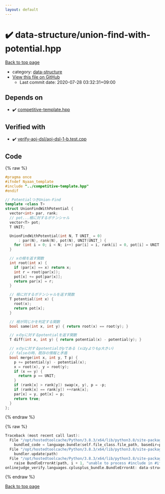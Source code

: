 ```yaml
---
layout: default
---
```


<!-- mathjax config similar to math.stackexchange -->
<script type="text/javascript" async
  src="https://cdnjs.cloudflare.com/ajax/libs/mathjax/2.7.5/MathJax.js?config=TeX-MML-AM_CHTML">
</script>
<script type="text/x-mathjax-config">
  MathJax.Hub.Config({
    TeX: { equationNumbers: { autoNumber: "AMS" }},
    tex2jax: {
      inlineMath: [ ['$','$'] ],
      processEscapes: true
    },
    "HTML-CSS": { matchFontHeight: false },
    displayAlign: "left",
    displayIndent: "2em"
  });
</script>

<script type="text/javascript" src="https://cdnjs.cloudflare.com/ajax/libs/jquery/3.4.1/jquery.min.js"></script>
<script src="https://cdn.jsdelivr.net/npm/jquery-balloon-js@1.1.2/jquery.balloon.min.js" integrity="sha256-ZEYs9VrgAeNuPvs15E39OsyOJaIkXEEt10fzxJ20+2I=" crossorigin="anonymous"></script>
<script type="text/javascript" src="../../assets/js/copy-button.js"></script>
<link rel="stylesheet" href="../../assets/css/copy-button.css" />


# :heavy_check_mark: data-structure/union-find-with-potential.hpp

<a href="../../index.html">Back to top page</a>

* category: <a href="../../index.html#36397fe12f935090ad150c6ce0c258d4">data-structure</a>
* <a href="{{ site.github.repository_url }}/blob/master/data-structure/union-find-with-potential.hpp">View this file on GitHub</a>
    - Last commit date: 2020-07-28 03:32:31+09:00




## Depends on

* :heavy_check_mark: <a href="../competitive-template.hpp.html">competitive-template.hpp</a>


## Verified with

* :heavy_check_mark: <a href="../../verify/verify-aoj-dsl/aoj-dsl-1-b.test.cpp.html">verify-aoj-dsl/aoj-dsl-1-b.test.cpp</a>


## Code

<a id="unbundled"></a>
{% raw %}
```cpp
#pragma once
#ifndef Nyaan_template
#include "../competitive-template.hpp"
#endif

// PotentialつきUnion-Find
template <class T>
struct UnionFindWithPotential {
  vector<int> par, rank;
  // pot...根に対するポテンシャル
  vector<T> pot;
  T UNIT;

  UnionFindWithPotential(int N, T UNIT_ = 0)
      : par(N), rank(N), pot(N), UNIT(UNIT_) {
    for (int i = 0; i < N; i++) par[i] = i, rank[i] = 0, pot[i] = UNIT;
  }

  // xの根を返す関数
  int root(int x) {
    if (par[x] == x) return x;
    int r = root(par[x]);
    pot[x] += pot[par[x]];
    return par[x] = r;
  }

  // 根に対するポテンシャルを返す関数
  T potential(int x) {
    root(x);
    return pot[x];
  }

  // 根が同じかを判定する関数
  bool same(int x, int y) { return root(x) == root(y); }

  // xのyに対するpotentialを返す関数
  T diff(int x, int y) { return potential(x) - potential(y); }

  // xのyに対するpotentialがpである (xはyよりもp大きい)
  // falseの時、既存の情報と矛盾
  bool merge(int x, int y, T p) {
    p += potential(y) - potential(x);
    x = root(x), y = root(y);
    if (x == y) {
      return p == UNIT;
    }
    if (rank[x] > rank[y]) swap(x, y), p = -p;
    if (rank[x] == rank[y]) ++rank[x];
    par[x] = y, pot[x] = p;
    return true;
  }
};
```
{% endraw %}

<a id="bundled"></a>
{% raw %}
```cpp
Traceback (most recent call last):
  File "/opt/hostedtoolcache/Python/3.8.3/x64/lib/python3.8/site-packages/onlinejudge_verify/docs.py", line 349, in write_contents
    bundled_code = language.bundle(self.file_class.file_path, basedir=pathlib.Path.cwd())
  File "/opt/hostedtoolcache/Python/3.8.3/x64/lib/python3.8/site-packages/onlinejudge_verify/languages/cplusplus.py", line 185, in bundle
    bundler.update(path)
  File "/opt/hostedtoolcache/Python/3.8.3/x64/lib/python3.8/site-packages/onlinejudge_verify/languages/cplusplus_bundle.py", line 306, in update
    raise BundleErrorAt(path, i + 1, "unable to process #include in #if / #ifdef / #ifndef other than include guards")
onlinejudge_verify.languages.cplusplus_bundle.BundleErrorAt: data-structure/union-find-with-potential.hpp: line 3: unable to process #include in #if / #ifdef / #ifndef other than include guards

```
{% endraw %}

<a href="../../index.html">Back to top page</a>

